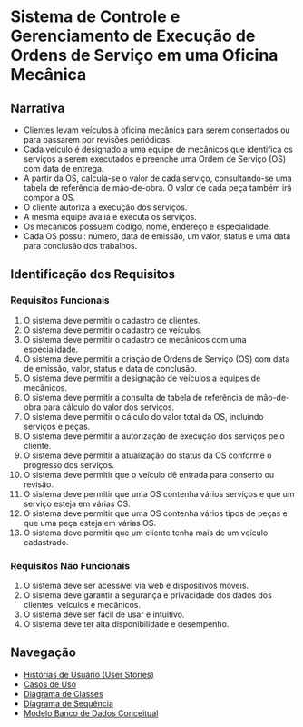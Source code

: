 # Sistema de Controle e Gerenciamento de Execução de Ordens de Serviço em uma Oficina Mecânica

## Narrativa

- Clientes levam veículos à oficina mecânica para serem consertados ou para passarem por revisões periódicas.
- Cada veículo é designado a uma equipe de mecânicos que identifica os serviços a serem executados e preenche uma Ordem de Serviço (OS) com data de entrega.
- A partir da OS, calcula-se o valor de cada serviço, consultando-se uma tabela de referência de mão-de-obra. O valor de cada peça também irá compor a OS.
- O cliente autoriza a execução dos serviços.
- A mesma equipe avalia e executa os serviços.
- Os mecânicos possuem código, nome, endereço e especialidade.
- Cada OS possui: número, data de emissão, um valor, status e uma data para conclusão dos trabalhos.

## Identificação dos Requisitos

### Requisitos Funcionais

1. O sistema deve permitir o cadastro de clientes.
2. O sistema deve permitir o cadastro de veículos.
3. O sistema deve permitir o cadastro de mecânicos com uma especialidade.
4. O sistema deve permitir a criação de Ordens de Serviço (OS) com data de emissão, valor, status e data de conclusão.
5. O sistema deve permitir a designação de veículos a equipes de mecânicos.
6. O sistema deve permitir a consulta de tabela de referência de mão-de-obra para cálculo do valor dos serviços.
7. O sistema deve permitir o cálculo do valor total da OS, incluindo serviços e peças.
8. O sistema deve permitir a autorização de execução dos serviços pelo cliente.
9. O sistema deve permitir a atualização do status da OS conforme o progresso dos serviços.
10. O sistema deve permitir que o veículo dê entrada para conserto ou revisão.
11. O sistema deve permitir que uma OS contenha vários serviços e que um serviço esteja em várias OS.
12. O sistema deve permitir que uma OS contenha vários tipos de peças e que uma peça esteja em várias OS.
13. O sistema deve permitir que um cliente tenha mais de um veículo cadastrado.

### Requisitos Não Funcionais

1. O sistema deve ser acessível via web e dispositivos móveis.
2. O sistema deve garantir a segurança e privacidade dos dados dos clientes, veículos e mecânicos.
3. O sistema deve ser fácil de usar e intuitivo.
4. O sistema deve ter alta disponibilidade e desempenho.

## Navegação

- [Histórias de Usuário (User Stories)](historias_usuario.md)
- [Casos de Uso](casos_uso.md)
- [Diagrama de Classes](diagrama_classe.md)
- [Diagrama de Sequência](diagrama_sequencia.md)
- [Modelo Banco de Dados Conceitual](modelagem_conceitual.md)
